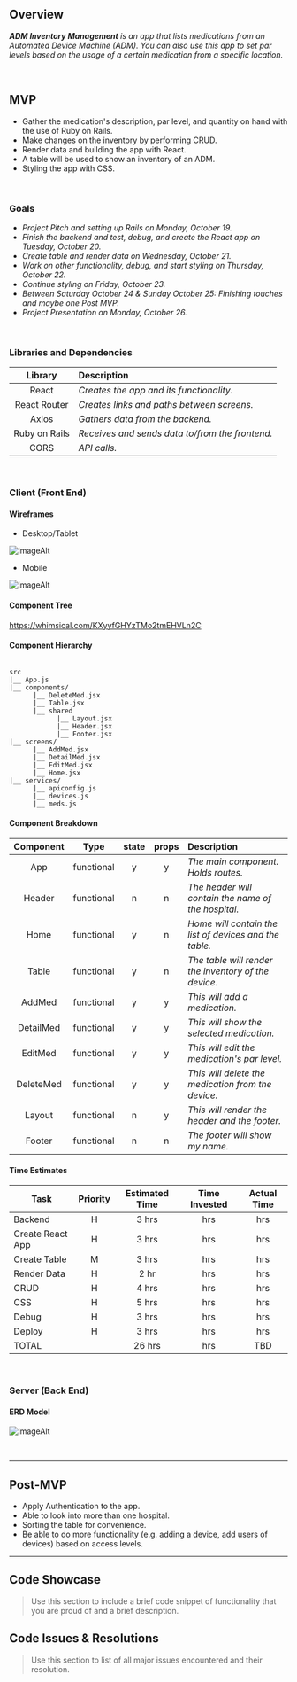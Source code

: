 ## Overview

_**ADM Inventory Management** is an app that lists medications from an Automated Device Machine (ADM). You can also use this app to set par levels based on the usage of a certain medication from a specific location._

<br>

## MVP

- Gather the medication's description, par level, and quantity on hand with the use of Ruby on Rails.
- Make changes on the inventory by performing CRUD.
- Render data and building the app with React.
- A table will be used to show an inventory of an ADM.
- Styling the app with CSS.

<br>

### Goals

- _Project Pitch and setting up Rails on Monday, October 19._
- _Finish the backend and test, debug, and create the React app on Tuesday, October 20._
- _Create table and render data on Wednesday, October 21._
- _Work on other functionality, debug, and start styling on Thursday, October 22._
- _Continue styling on Friday, October 23._
- _Between Saturday October 24 & Sunday October 25: Finishing touches and maybe one Post MVP._
- _Project Presentation on Monday, October 26._

<br>

### Libraries and Dependencies

|     Library      | Description                                |
| :--------------: | :----------------------------------------- |
|      React       | _Creates the app and its functionality._ |
|   React Router   | _Creates links and paths between screens._ |
| Axios | _Gathers data from the backend._ |
|     Ruby on Rails      | _Receives and sends data to/from the frontend._ |
|  CORS  | _API calls._ |

<br>

### Client (Front End)

#### Wireframes

- Desktop/Tablet

![imageAlt](https://i.imgur.com/x01LzQs.png)

- Mobile

![imageAlt](https://i.imgur.com/pkC6gbb.png)

#### Component Tree

https://whimsical.com/KXyyfGHYzTMo2tmEHVLn2C

#### Component Hierarchy

``` structure

src
|__ App.js
|__ components/
      |__ DeleteMed.jsx
      |__ Table.jsx
      |__ shared
            |__ Layout.jsx
            |__ Header.jsx
            |__ Footer.jsx
|__ screens/
      |__ AddMed.jsx
      |__ DetailMed.jsx
      |__ EditMed.jsx
      |__ Home.jsx
|__ services/
      |__ apiconfig.js
      |__ devices.js
      |__ meds.js

```

#### Component Breakdown

|  Component   |    Type    | state | props | Description                                                      |
| :----------: | :--------: | :---: | :---: | :--------------------------------------------------------------- |
| App | functional |   y   |   y   | _The main component. Holds routes._                 |
|    Header    | functional |   n   |   n   | _The header will contain the name of the hospital._               |
|  Home  | functional |   y   |   n   | _Home will contain the list of devices and the table._       |
|   Table    |   functional    |   y   |   n   | _The table will render the inventory of the device._      |
| AddMed | functional |   y   |   y   | _This will add a medication._                 |
| DetailMed | functional |   y   |   y   | _This will show the selected medication._                 |
| EditMed | functional |   y   |   y   | _This will edit the medication's par level._                 |
| DeleteMed | functional |   y   |   y   | _This will delete the medication from the device._                 |
| Layout | functional |   n   |   y   | _This will render the header and the footer._                 |
|    Footer    | functional |   n   |   n   | _The footer will show my name._ |

#### Time Estimates

| Task                | Priority | Estimated Time | Time Invested | Actual Time |
| ------------------- | :------: | :------------: | :-----------: | :---------: |
| Backend    |    H     |     3 hrs      |     hrs     |     hrs    |
| Create React App |    H     |     3 hrs      |      hrs     |     hrs     |
| Create Table    |    M     |     3 hrs      |      hrs     |     hrs    |
| Render Data    |    H     |     2 hr      |      hrs     |     hrs    |
| CRUD    |    H     |     4 hrs      |      hrs     |     hrs    |
| CSS    |    H     |     5 hrs      |      hrs     |     hrs    |
| Debug    |    H     |     3 hrs      |      hrs     |     hrs    |
| Deploy    |    H     |     3 hrs      |      hrs     |     hrs    |
| TOTAL               |          |     26 hrs      |      hrs     |     TBD     |

<br>

### Server (Back End)

#### ERD Model

![imageAlt](https://i.imgur.com/WOShuew.png)

<br>

***

## Post-MVP

- Apply Authentication to the app.
- Able to look into more than one hospital.
- Sorting the table for convenience.
- Be able to do more functionality (e.g. adding a device, add users of devices) based on access levels.

***

## Code Showcase

> Use this section to include a brief code snippet of functionality that you are proud of and a brief description.

## Code Issues & Resolutions

> Use this section to list of all major issues encountered and their resolution.
